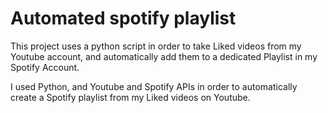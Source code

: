 # Automated spotify playlist
This project uses a python script in order to take Liked videos from my Youtube account, and automatically add them to a dedicated Playlist in my Spotify Account.



I used Python, and Youtube and Spotify APIs in order to automatically create a Spotify playlist from my Liked videos on Youtube.
